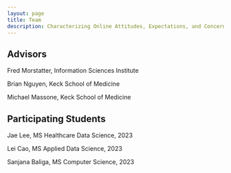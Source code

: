 ```yaml
---
layout: page
title: Team
description: Characterizing Online Attitudes, Expectations, and Concerns about Novel Medical Treatments
---
```


## Advisors

Fred Morstatter, Information Sciences Institute

Brian Nguyen, Keck School of Medicine

Michael Massone, Keck School of Medicine

## Participating Students

Jae Lee, MS Healthcare Data Science, 2023

Lei Cao, MS Applied Data Science, 2023

Sanjana Baliga, MS Computer Science, 2023
